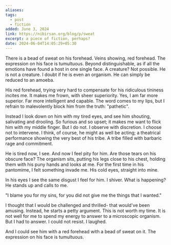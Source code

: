 ```yaml
---
aliases: 
tags:
  - post
  - fiction
added: June 3, 2024
link: https://nibirsan.org/blog/p/sweat
excerpt: a piece of fiction, perhaps?
date: 2024-06-04T14:05:29+05:30
---
```

There is a bead of sweat on his forehead. Veins showing, red forehead. The expression on his face is tumultuous. Beyond distinguishable, as if all the emotions have found a host in one single face. A creature? Not possible. He is not a creature. I doubt if he is even an organism. He can simply be reduced to an amoeba. 

His red forehead, trying very hard to compensate for his ridiculous tininess incites me. It makes me frown, with sheer superiority. Yes, I am far more superior. Far more intelligent and capable. The word comes to my lips, but I refrain to malevolently block him from the truth: "pathetic".

Instead I look down on him with my tired eyes, and see him shouting, salivating and drooling. So furious and so upset; it makes me want to flick him with my middle finger. But I do not. I observe with discretion. I choose not to intervene. I think, of course, he might as well be acting; a theatrical performance showing the very best of his tribe. A tribe filled with barbaric rage and commitment. 

He is tired now, I see. And now I feel pity for him. Are those tears on his obscure face? The organism sits, putting his legs close to his chest, holding them with his puny hands and looks at me. For the first time in his pantomime, I felt something invade me. His cold eyes, straight into mine. 

In his eyes I see the same disgust I feel for him. I shiver. What is happening? He stands up and calls to me.

"I blame you for my sins, for you did not give me the things that I wanted."

I thought that I would be challenged and thrilled- that would've been amusing. Instead, he starts a petty argument. This is not worth my time. It is not well for me to spend my energy to answer to a microscopic organism. But I had to answer. I could not resist. I laughed. 

And I could see him with a red forehead with a bead of sweat on it. The expression on his face is tumultuous.
